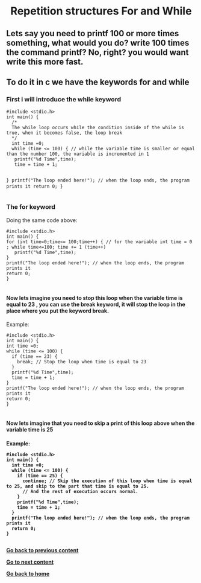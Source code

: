 <h1 align="center">Repetition structures For and While</h1>
<h2>Lets say you need to printf 100 or more times something, what would you do? write 100 times the command printf? No, right? you would want write this more fast.</h2>
<h2>To do it in c we have the keywords for and while</h2>
<h3>First i will introduce the while keyword</h3>
<pre>
<code>#include &lt;stdio.h&gt;
int main() {
  /*
  The while loop occurs while the condition inside of the while is true, when it becomes false, the loop break 
  */
  int time =0;
  while (time <= 100) { // while the variable time is smaller or equal than the number 100, the variable is incremented in 1  
   printf("%d Time",time);
   time = time + 1; 
   
  }
  printf("The loop ended here!"); // when the loop ends, the program prints it
  return 0;
}
</code>
</pre>
<h3>The for keyword</h3>
<p>Doing the same code above:</p>
<pre>
<code>#include &lt;stdio.h&gt;
int main() {
for (int time=0;time<= 100;time++) { // for the variable int time = 0 ; while time<=100; time += 1 (time++)
   printf("%d Time",time);
}   
printf("The loop ended here!"); // when the loop ends, the program prints it
return 0;
}
</code>
</pre>
<h4>Now lets imagine you need to stop this loop when the variable time is equal to 23 , you can use the break keyword, it will stop the loop in the place where you put the keyword break.</h4>
<p>Example:</p>
<pre>
<code>#include &lt;stdio.h&gt;
int main() {
int time =0;
while (time <= 100) { 
  if (time == 23) {
    break; // Stop the loop when time is equal to 23
  }
  printf("%d Time",time);
  time = time + 1;  
}
printf("The loop ended here!"); // when the loop ends, the program prints it
return 0;
}
</code>
</pre>

<h4>Now lets imagine that you need to skip a print of this loop above when the variable time is 25<h4> 
<p>Example:</p>
<pre>
<code>#include &lt;stdio.h&gt;
int main() {
  int time =0;
  while (time <= 100) { 
    if (time == 25) {
      continue; // Skip the execution of this loop when time is equal to 25, and skip to the part that time is equal to 25.
      // And the rest of execution occurs normal.
    }
    printf("%d Time",time);
    time = time + 1;  
  }
  printf("The loop ended here!"); // when the loop ends, the program prints it
  return 0;
}
</pre>
</code>
<a href="../../../02/pages/conditional_if_else/README.md">Go back to previous content</a> 
<p> <a href="../../../03/pages/repetition_structure_while/README.md">Go to next content</a>  </p>
<p> <a href="../../../../../../README.md">Go back to home</a> </p>



